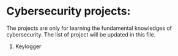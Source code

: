 # Cybersecurity projects:

The projects are only for learning the fundamental knowledges of cybersecurity.
The list of project will be updated in this file.

1. Keylogger
